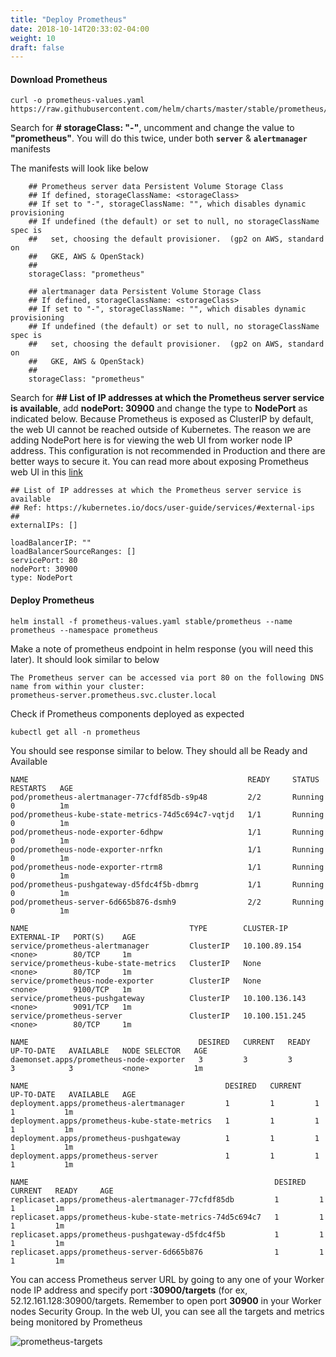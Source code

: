 ```yaml
---
title: "Deploy Prometheus"
date: 2018-10-14T20:33:02-04:00
weight: 10
draft: false
---
```


#### Download Prometheus

```
curl -o prometheus-values.yaml https://raw.githubusercontent.com/helm/charts/master/stable/prometheus/values.yaml
```

Search for **# storageClass: "-"**, uncomment and change the value to **"prometheus"**. You will do this twice, under both **`server`** & **`alertmanager`** manifests

The manifests will look like below

```
    ## Prometheus server data Persistent Volume Storage Class
    ## If defined, storageClassName: <storageClass>
    ## If set to "-", storageClassName: "", which disables dynamic provisioning
    ## If undefined (the default) or set to null, no storageClassName spec is
    ##   set, choosing the default provisioner.  (gp2 on AWS, standard on
    ##   GKE, AWS & OpenStack)
    ##
    storageClass: "prometheus"
```

```
    ## alertmanager data Persistent Volume Storage Class
    ## If defined, storageClassName: <storageClass>
    ## If set to "-", storageClassName: "", which disables dynamic provisioning
    ## If undefined (the default) or set to null, no storageClassName spec is
    ##   set, choosing the default provisioner.  (gp2 on AWS, standard on
    ##   GKE, AWS & OpenStack)
    ##
    storageClass: "prometheus"
```

Search for **## List of IP addresses at which the Prometheus server service is available**, add **nodePort: 30900** and change the type to **NodePort** as indicated below. Because Prometheus is exposed as ClusterIP by default, the web UI cannot be reached outside of Kubernetes. The reason we are adding NodePort here is for viewing the web UI from worker node IP address. This configuration is not recommended in Production and there are better ways to secure it. You can read more about exposing Prometheus web UI in this [link](https://github.com/coreos/prometheus-operator/blob/master/Documentation/user-guides/exposing-prometheus-and-alertmanager.md)

```
## List of IP addresses at which the Prometheus server service is available
## Ref: https://kubernetes.io/docs/user-guide/services/#external-ips
##
externalIPs: []

loadBalancerIP: ""
loadBalancerSourceRanges: []
servicePort: 80
nodePort: 30900
type: NodePort
```
#### Deploy Prometheus
```
helm install -f prometheus-values.yaml stable/prometheus --name prometheus --namespace prometheus
```

Make a note of prometheus endpoint in helm response (you will need this later). It should look similar to below

```
The Prometheus server can be accessed via port 80 on the following DNS name from within your cluster:
prometheus-server.prometheus.svc.cluster.local
```
Check if Prometheus components deployed as expected
```
kubectl get all -n prometheus
```
You should see response similar to below. They should all be Ready and Available
```
NAME                                                 READY     STATUS    RESTARTS   AGE
pod/prometheus-alertmanager-77cfdf85db-s9p48         2/2       Running   0          1m
pod/prometheus-kube-state-metrics-74d5c694c7-vqtjd   1/1       Running   0          1m
pod/prometheus-node-exporter-6dhpw                   1/1       Running   0          1m
pod/prometheus-node-exporter-nrfkn                   1/1       Running   0          1m
pod/prometheus-node-exporter-rtrm8                   1/1       Running   0          1m
pod/prometheus-pushgateway-d5fdc4f5b-dbmrg           1/1       Running   0          1m
pod/prometheus-server-6d665b876-dsmh9                2/2       Running   0          1m

NAME                                    TYPE        CLUSTER-IP       EXTERNAL-IP   PORT(S)    AGE
service/prometheus-alertmanager         ClusterIP   10.100.89.154    <none>        80/TCP     1m
service/prometheus-kube-state-metrics   ClusterIP   None             <none>        80/TCP     1m
service/prometheus-node-exporter        ClusterIP   None             <none>        9100/TCP   1m
service/prometheus-pushgateway          ClusterIP   10.100.136.143   <none>        9091/TCP   1m
service/prometheus-server               ClusterIP   10.100.151.245   <none>        80/TCP     1m

NAME                                      DESIRED   CURRENT   READY     UP-TO-DATE   AVAILABLE   NODE SELECTOR   AGE
daemonset.apps/prometheus-node-exporter   3         3         3         3            3           <none>          1m

NAME                                            DESIRED   CURRENT   UP-TO-DATE   AVAILABLE   AGE
deployment.apps/prometheus-alertmanager         1         1         1            1           1m
deployment.apps/prometheus-kube-state-metrics   1         1         1            1           1m
deployment.apps/prometheus-pushgateway          1         1         1            1           1m
deployment.apps/prometheus-server               1         1         1            1           1m

NAME                                                       DESIRED   CURRENT   READY     AGE
replicaset.apps/prometheus-alertmanager-77cfdf85db         1         1         1         1m
replicaset.apps/prometheus-kube-state-metrics-74d5c694c7   1         1         1         1m
replicaset.apps/prometheus-pushgateway-d5fdc4f5b           1         1         1         1m
replicaset.apps/prometheus-server-6d665b876                1         1         1         1m

```
You can access Prometheus server URL by going to any one of your Worker node IP address and specify port **:30900/targets** (for ex, 52.12.161.128:30900/targets. Remember to open port **30900** in your Worker nodes Security Group. In the web UI, you can see all the targets and metrics being monitored by Prometheus

![prometheus-targets](/images/prometheus-targets.png)
